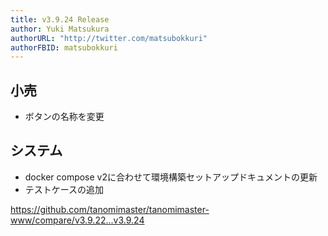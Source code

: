 ```yaml
---
title: v3.9.24 Release
author: Yuki Matsukura
authorURL: "http://twitter.com/matsubokkuri"
authorFBID: matsubokkuri
---
```


## 小売

- ボタンの名称を変更

## システム

- docker compose v2に合わせて環境構築セットアップドキュメントの更新
- テストケースの追加

https://github.com/tanomimaster/tanomimaster-www/compare/v3.9.22...v3.9.24


